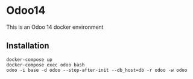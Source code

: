 # Odoo14

This is an Odoo 14 docker environment

## Installation

```
docker-compose up
docker-compose exec odoo bash
odoo -i base -d odoo --stop-after-init --db_host=db -r odoo -w odoo
```